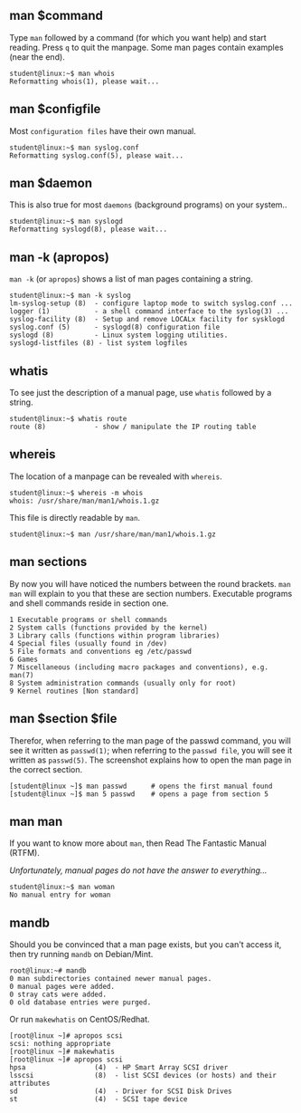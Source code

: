 ## man \$command

Type `man` followed by a command (for which you want help)
and start reading. Press `q` to quit the manpage. Some man pages contain
examples (near the end).

    student@linux:~$ man whois
    Reformatting whois(1), please wait...

## man \$configfile

Most `configuration files` have their own manual.

    student@linux:~$ man syslog.conf
    Reformatting syslog.conf(5), please wait...

## man \$daemon

This is also true for most `daemons` (background programs)
on your system..

    student@linux:~$ man syslogd
    Reformatting syslogd(8), please wait...

## man -k (apropos)

`man -k` (or `apropos`) shows a list of man
pages containing a string.

    student@linux:~$ man -k syslog
    lm-syslog-setup (8)  - configure laptop mode to switch syslog.conf ...
    logger (1)           - a shell command interface to the syslog(3) ...
    syslog-facility (8)  - Setup and remove LOCALx facility for sysklogd
    syslog.conf (5)      - syslogd(8) configuration file
    syslogd (8)          - Linux system logging utilities.
    syslogd-listfiles (8) - list system logfiles

## whatis

To see just the description of a manual page, use `whatis`
followed by a string.

    student@linux:~$ whatis route
    route (8)            - show / manipulate the IP routing table

## whereis

The location of a manpage can be revealed with `whereis`.

    student@linux:~$ whereis -m whois
    whois: /usr/share/man/man1/whois.1.gz

This file is directly readable by `man`.

    student@linux:~$ man /usr/share/man/man1/whois.1.gz

## man sections

By now you will have noticed the numbers between the round brackets.
`man man` will explain to you that these are section
numbers. Executable programs and shell commands reside in section one.

    1 Executable programs or shell commands
    2 System calls (functions provided by the kernel)
    3 Library calls (functions within program libraries)
    4 Special files (usually found in /dev)
    5 File formats and conventions eg /etc/passwd
    6 Games
    7 Miscellaneous (including macro packages and conventions), e.g. man(7)
    8 System administration commands (usually only for root)
    9 Kernel routines [Non standard]

## man \$section \$file

Therefor, when referring to the man page of the passwd command, you will
see it written as `passwd(1)`; when referring to the
`passwd file`, you will see it written as `passwd(5)`. The
screenshot explains how to open the man page in the correct section.

    [student@linux ~]$ man passwd      # opens the first manual found
    [student@linux ~]$ man 5 passwd    # opens a page from section 5

## man man

If you want to know more about `man`, then Read The Fantastic Manual
(RTFM).

*Unfortunately, manual pages do not have the answer to everything\...*

    student@linux:~$ man woman
    No manual entry for woman

## mandb

Should you be convinced that a man page exists, but you can\'t access
it, then try running `mandb` on Debian/Mint.

    root@linux:~# mandb
    0 man subdirectories contained newer manual pages.
    0 manual pages were added.
    0 stray cats were added.
    0 old database entries were purged.

Or run `makewhatis` on CentOS/Redhat.

    [root@linux ~]# apropos scsi
    scsi: nothing appropriate
    [root@linux ~]# makewhatis 
    [root@linux ~]# apropos scsi
    hpsa                 (4)  - HP Smart Array SCSI driver
    lsscsi               (8)  - list SCSI devices (or hosts) and their attributes
    sd                   (4)  - Driver for SCSI Disk Drives
    st                   (4)  - SCSI tape device

